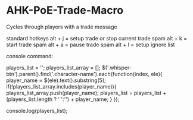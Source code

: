 # AHK-PoE-Trade-Macro
Cycles through players with a trade message

standard hotkeys
alt + j = setup trade or stop current trade spam
alt + k = start trade spam
alt  + a = pause trade spam
alt + l = setup ignore list


console command:

players_list = '';
players_list_array = [];
$('.whisper-btn').parent().find('.character-name').each(function(index, ele){
    player_name = $(ele).text().substring(5);
    if(!players_list_array.includes(player_name)){
        players_list_array.push(player_name);
        players_list = players_list + (players_list.length ? ' ':'') + player_name;
    }
});

console.log(players_list);


